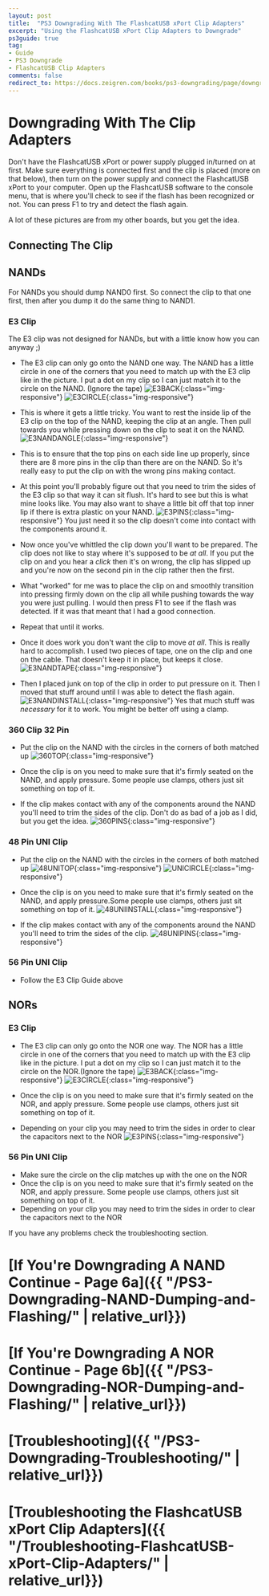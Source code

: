 ```yaml
---
layout: post
title:  "PS3 Downgrading With The FlashcatUSB xPort Clip Adapters"
excerpt: "Using the FlashcatUSB xPort Clip Adapters to Downgrade"
ps3guide: true
tag:
- Guide
- PS3 Downgrade
- FlashcatUSB Clip Adapters
comments: false
redirect_to: https://docs.zeigren.com/books/ps3-downgrading/page/downgrading-with-the-flashcatusb-clip-adapters
---
```

# Downgrading With The Clip Adapters

Don't have the FlashcatUSB xPort or power supply plugged in/turned on at first. Make sure everything is connected first and the clip is placed (more on that below), then turn on the power supply and connect the FlashcatUSB xPort to your computer. Open up the FlashcatUSB software to the console menu, that is where you'll check to see if the flash has been recognized or not. You can press F1 to try and detect the flash again.

A lot of these pictures are from my other boards, but you get the idea.

## Connecting The Clip

## NANDs

For NANDs you should dump NAND0 first. So connect the clip to that one first, then after you dump it do the same thing to NAND1.

### E3 Clip

The E3 clip was not designed for NANDs, but with a little know how you can anyway ;)

* The E3 clip can only go onto the NAND one way. The NAND has a little circle in one of the corners that you need to match up with the E3 clip like in the picture. I put a dot on my clip so I can just match it to the circle on the NAND. (Ignore the tape)
![E3BACK](/assets/img/E3BACK.jpg){:class="img-responsive"}
![E3CIRCLE](/assets/img/E3CIRCLE.jpg){:class="img-responsive"}

* This is where it gets a little tricky. You want to rest the inside lip of the E3 clip on the top of the NAND, keeping the clip at an angle. Then pull towards you while pressing down on the clip to seat it on the NAND.
![E3NANDANGLE](/assets/img/E3NANDANGLE.jpg){:class="img-responsive"}

* This is to ensure that the top pins on each side line up properly, since there are 8 more pins in the clip than there are on the NAND. So it's really easy to put the clip on with the wrong pins making contact.

* At this point you'll probably figure out that you need to trim the sides of the E3 clip so that way it can sit flush. It's hard to see but this is what mine looks like. You may also want to shave a little bit off that top inner lip if there is extra plastic on your NAND.
![E3PINS](/assets/img/E3PINS.jpg){:class="img-responsive"}
You just need it so the clip doesn't come into contact with the components around it.

* Now once you've whittled the clip down you'll want to be prepared. The clip does not like to stay where it's supposed to be *at all*. If you put the clip on and you hear a *click* then it's on wrong, the clip has slipped up and you're now on the second pin in the clip rather then the first.

* What "worked" for me was to place the clip on and smoothly transition into pressing firmly down on the clip all while pushing towards the way you were just pulling. I would then press F1 to see if the flash was detected. If it was that meant that I had a good connection.

* Repeat that until it works.

* Once it does work you don't want the clip to move *at all*. This is really hard to accomplish. I used two pieces of tape, one on the clip and one on the cable. That doesn't keep it in place, but keeps it close.
![E3NANDTAPE](/assets/img/E3NANDTAPE.jpg){:class="img-responsive"}

* Then I placed junk on top of the clip in order to put pressure on it. Then I moved that stuff around until I was able to detect the flash again.
![E3NANDINSTALL](/assets/img/E3NANDINSTALL.jpg){:class="img-responsive"}
Yes that much stuff was *necessary* for it to work. You might be better off using a clamp.

### 360 Clip 32 Pin

* Put the clip on the NAND with the circles in the corners of both matched up
![360TOP](/assets/img/360TOP.jpg){:class="img-responsive"}

* Once the clip is on you need to make sure that it's firmly seated on the NAND, and apply pressure. Some people use clamps, others just sit something on top of it.

* If the clip makes contact with any of the components around the NAND you'll need to trim the sides of the clip. Don't do as bad of a job as I did, but you get the idea.
![360PINS](/assets/img/360PINS.jpg){:class="img-responsive"}

### 48 Pin UNI Clip

* Put the clip on the NAND with the circles in the corners of both matched up
![48UNITOP](/assets/img/48UNITOP.jpg){:class="img-responsive"}
![UNICIRCLE](/assets/img/UNICIRCLE.jpg){:class="img-responsive"}

* Once the clip is on you need to make sure that it's firmly seated on the NAND, and apply pressure.Some people use clamps, others just sit something on top of it.
![48UNIINSTALL](/assets/img/48UNIINSTALL.jpg){:class="img-responsive"}

* If the clip makes contact with any of the components around the NAND you'll need to trim the sides of the clip.
![48UNIPINS](/assets/img/48UNIPINS.jpg){:class="img-responsive"}

### 56 Pin UNI Clip

* Follow the E3 Clip Guide above

## NORs
### E3 Clip

* The E3 clip can only go onto the NOR one way. The NOR has a little circle in one of the corners that you need to match up with the E3 clip like in the picture. I put a dot on my clip so I can just match it to the circle on the NOR.(Ignore the tape)
![E3BACK](/assets/img/E3BACK.jpg){:class="img-responsive"}
![E3CIRCLE](/assets/img/E3CIRCLE.jpg){:class="img-responsive"}

* Once the clip is on you need to make sure that it's firmly seated on the NOR, and apply pressure. Some people use clamps, others just sit something on top of it.

* Depending on your clip you may need to trim the sides in order to clear the capacitors next to the NOR
![E3PINS](/assets/img/E3PINS.jpg){:class="img-responsive"}

### 56 Pin UNI Clip

* Make sure the circle on the clip matches up with the one on the NOR
* Once the clip is on you need to make sure that it's firmly seated on the NOR, and apply pressure. Some people use clamps, others just sit something on top of it.
* Depending on your clip you may need to trim the sides in order to clear the capacitors next to the NOR

If you have any problems check the troubleshooting section.

# [If You're Downgrading A NAND Continue - Page 6a]({{ "/PS3-Downgrading-NAND-Dumping-and-Flashing/" | relative_url}})
# [If You're Downgrading A NOR Continue - Page 6b]({{ "/PS3-Downgrading-NOR-Dumping-and-Flashing/" | relative_url}})
# [Troubleshooting]({{ "/PS3-Downgrading-Troubleshooting/" | relative_url}})
# [Troubleshooting the FlashcatUSB xPort Clip Adapters]({{ "/Troubleshooting-FlashcatUSB-xPort-Clip-Adapters/" | relative_url}})